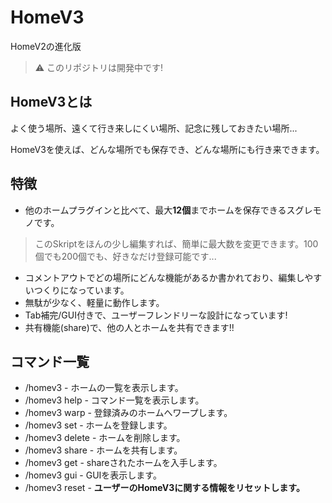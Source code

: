 # HomeV3
HomeV2の進化版

> ⚠ このリポジトリは開発中です!

## HomeV3とは

よく使う場所、遠くて行き来しにくい場所、記念に残しておきたい場所...

HomeV3を使えば、どんな場所でも保存でき、どんな場所にも行き来できます。

## 特徴
* 他のホームプラグインと比べて、最大**12個**までホームを保存できるスグレモノです。
> このSkriptをほんの少し編集すれば、簡単に最大数を変更できます。100個でも200個でも、好きなだけ登録可能です...
* コメントアウトでどの場所にどんな機能があるか書かれており、編集しやすいつくりになっています。
* 無駄が少なく、軽量に動作します。
* Tab補完/GUI付きで、ユーザーフレンドリーな設計になっています!
* 共有機能(share)で、他の人とホームを共有できます!!

## コマンド一覧
* /homev3 - ホームの一覧を表示します。
* /homev3 help - コマンド一覧を表示します。
* /homev3 warp - 登録済みのホームへワープします。
* /homev3 set - ホームを登録します。
* /homev3 delete - ホームを削除します。
* /homev3 share - ホームを共有します。
* /homev3 get - shareされたホームを入手します。
* /homev3 gui - GUIを表示します。
* /homev3 reset - **ユーザーのHomeV3に関する情報をリセットします。**
